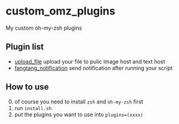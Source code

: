 # custom_omz_plugins

My custom oh-my-zsh plugins

## Plugin list

- [upload_file](upload_file) upload your file to pulic image host and text host
- [fangtang_notification](fangtang_notification) send notification after running your script

## How to use

0. of course you need to install `zsh` and `oh-my-zsh` first
1. run `install.sh`
2. put the plugins you want to use into `plugins=(xxxx)`
